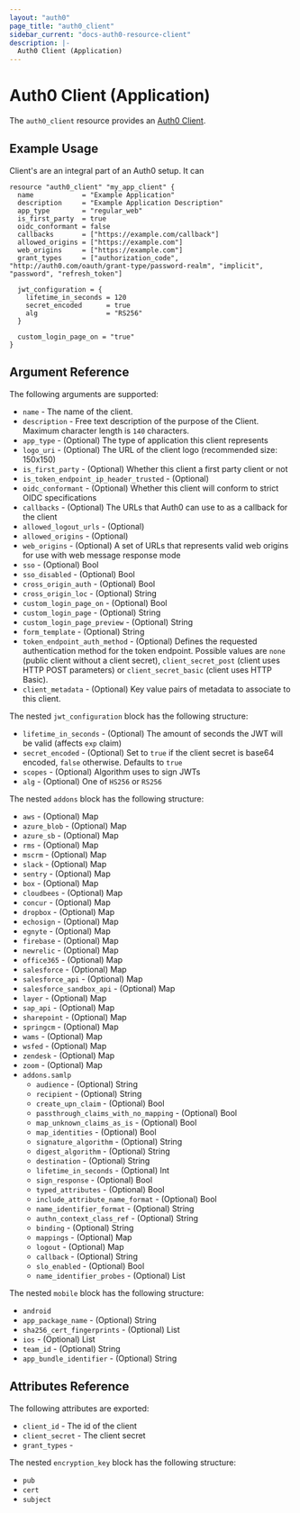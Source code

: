 ```yaml
---
layout: "auth0"
page_title: "auth0_client"
sidebar_current: "docs-auth0-resource-client"
description: |-
  Auth0 Client (Application)
---
```


# Auth0 Client (Application)

The `auth0_client` resource provides an [Auth0 Client](https://auth0.com/docs/api/management/v2#!/Clients/get_clients).

## Example Usage

Client's are an integral part of an Auth0 setup. It can

```hcl
resource "auth0_client" "my_app_client" {
  name            = "Example Application"
  description     = "Example Application Description"
  app_type        = "regular_web"
  is_first_party  = true
  oidc_conformant = false
  callbacks       = ["https://example.com/callback"]
  allowed_origins = ["https://example.com"]
  web_origins     = ["https://example.com"]
  grant_types     = ["authorization_code", "http://auth0.com/oauth/grant-type/password-realm", "implicit", "password", "refresh_token"]

  jwt_configuration = {
    lifetime_in_seconds = 120
    secret_encoded      = true
    alg                 = "RS256"
  }

  custom_login_page_on = "true"
}
```

## Argument Reference

The following arguments are supported:

* `name` - The name of the client.
* `description` - Free text description of the purpose of the Client. Maximum character length is `140` characters.
* `app_type` - (Optional) The type of application this client represents
* `logo_uri` - (Optional) The URL of the client logo (recommended size: 150x150)
* `is_first_party` - (Optional) Whether this client a first party client or not
* `is_token_endpoint_ip_header_trusted` - (Optional)
* `oidc_conformant` - (Optional) Whether this client will conform to strict OIDC specifications
* `callbacks` - (Optional) The URLs that Auth0 can use to as a callback for the client
* `allowed_logout_urls` - (Optional)
* `allowed_origins` - (Optional)
* `web_origins` - (Optional) A set of URLs that represents valid web origins for use with web message response mode
* `sso` - (Optional) Bool
* `sso_disabled` - (Optional) Bool
* `cross_origin_auth` - (Optional) Bool
* `cross_origin_loc` - (Optional) String
* `custom_login_page_on` - (Optional) Bool
* `custom_login_page` - (Optional) String
* `custom_login_page_preview` - (Optional) String
* `form_template` - (Optional) String
* `token_endpoint_auth_method` - (Optional) Defines the requested authentication method for the token endpoint. Possible values are `none` (public client without a client secret), `client_secret_post` (client uses HTTP POST parameters) or `client_secret_basic` (client uses HTTP Basic).
* `client_metadata` - (Optional) Key value pairs of metadata to associate to this client.

The nested `jwt_configuration` block has the following structure:

* `lifetime_in_seconds` - (Optional) The amount of seconds the JWT will be valid (affects `exp` claim)
* `secret_encoded` - (Optional) Set to `true` if the client secret is base64 encoded, `false` otherwise. Defaults to `true`
* `scopes` - (Optional) Algorithm uses to sign JWTs
* `alg` - (Optional) One of `HS256` or `RS256`

The nested `addons` block has the following structure:

* `aws` - (Optional) Map
* `azure_blob` - (Optional) Map
* `azure_sb` - (Optional) Map
* `rms` - (Optional) Map
* `mscrm` - (Optional) Map
* `slack` - (Optional) Map
* `sentry` - (Optional) Map
* `box` - (Optional) Map
* `cloudbees` - (Optional) Map
* `concur` - (Optional) Map
* `dropbox` - (Optional) Map
* `echosign` - (Optional) Map
* `egnyte` - (Optional) Map
* `firebase` - (Optional) Map
* `newrelic` - (Optional) Map
* `office365` - (Optional) Map
* `salesforce` - (Optional) Map
* `salesforce_api` - (Optional) Map
* `salesforce_sandbox_api` - (Optional) Map
* `layer` - (Optional) Map
* `sap_api` - (Optional) Map
* `sharepoint` - (Optional) Map
* `springcm` - (Optional) Map
* `wams` - (Optional) Map
* `wsfed` - (Optional) Map
* `zendesk` - (Optional) Map
* `zoom` - (Optional) Map
* `addons.samlp`
  - `audience` - (Optional) String
  - `recipient` - (Optional) String
  - `create_upn_claim` - (Optional) Bool
  - `passthrough_claims_with_no_mapping` - (Optional) Bool
  - `map_unknown_claims_as_is` - (Optional) Bool
  - `map_identities` - (Optional) Bool
  - `signature_algorithm` - (Optional) String
  - `digest_algorithm` - (Optional) String
  - `destination` - (Optional) String
  - `lifetime_in_seconds` - (Optional) Int
  - `sign_response` - (Optional) Bool
  - `typed_attributes` - (Optional) Bool
  - `include_attribute_name_format` - (Optional) Bool
  - `name_identifier_format` - (Optional) String
  - `authn_context_class_ref` - (Optional) String
  - `binding` - (Optional) String
  - `mappings` - (Optional) Map
  - `logout` - (Optional) Map
  - `callback` - (Optional) String
  - `slo_enabled` - (Optional) Bool
  - `name_identifier_probes` - (Optional) List

The nested `mobile` block has the following structure:

* `android`
* `app_package_name` - (Optional) String
* `sha256_cert_fingerprints` - (Optional) List
* `ios` - (Optional) List
* `team_id` - (Optional) String
* `app_bundle_identifier` - (Optional) String

## Attributes Reference

The following attributes are exported:

* `client_id` - The id of the client
* `client_secret` - The client secret
* `grant_types` -

The nested `encryption_key` block has the following structure:

* `pub`
* `cert`
* `subject`
